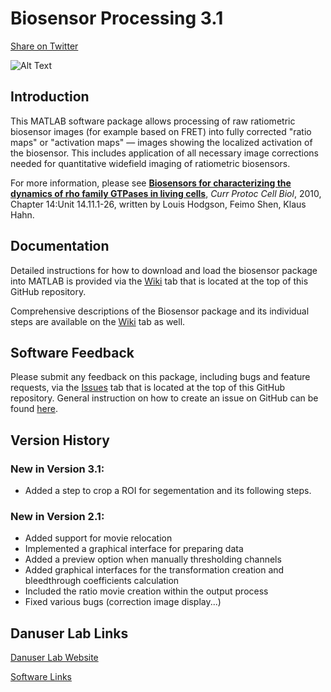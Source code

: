 # Biosensor Processing 3.1
<a class="twitter-share-button"
   href="https://twitter.com/intent/tweet?text=🚀 Check out @DanuserLab's Biosensor software package on GitHub: https://github.com/danuserlab/Biosensor"
   data-size="large">
  Share on Twitter
</a>

![Alt Text](img/biosensorpkg.jpg?raw=true)

## Introduction
This MATLAB software package allows processing of raw ratiometric biosensor images (for example based on FRET) into fully corrected "ratio maps" or "activation maps" — images showing the localized activation of the biosensor. This includes application of all necessary image corrections needed for quantitative widefield imaging of ratiometric biosensors.

For more information, please see [**Biosensors for characterizing the dynamics of rho family GTPases in living cells**](https://www.ncbi.nlm.nih.gov/pubmed/20235099), *Curr Protoc Cell Biol*, 2010, Chapter 14:Unit 14.11.1-26, written by Louis Hodgson, Feimo Shen, Klaus Hahn.

## Documentation
Detailed instructions for how to download and load the biosensor package into MATLAB is provided via the [Wiki](https://github.com/DanuserLab/Biosensor/wiki/Installation) tab that is located at the top of this GitHub repository.

Comprehensive descriptions of the Biosensor package and its individual steps are available on the [Wiki](https://github.com/DanuserLab/Biosensor/wiki/Biosensors-Package-Description) tab as well.

## Software Feedback
Please submit any feedback on this package, including bugs and feature requests, via the [Issues](https://github.com/DanuserLab/Biosensor/issues) tab that is located at the top of this GitHub repository. General instruction on how to create an issue on GitHub can be found [here](https://docs.github.com/en/issues/tracking-your-work-with-issues/creating-an-issue).

## Version History
### New in Version 3.1:
- Added a step to crop a ROI for segementation and its following steps.

### New in Version 2.1:
- Added support for movie relocation
- Implemented a graphical interface for preparing data
- Added a preview option when manually thresholding channels
- Added graphical interfaces for the transformation creation and bleedthrough coefficients calculation
- Included the ratio movie creation within the output process
- Fixed various bugs (correction image display...)

## Danuser Lab Links
[Danuser Lab Website](https://www.danuserlab-utsw.org/)

[Software Links](https://github.com/DanuserLab/)
